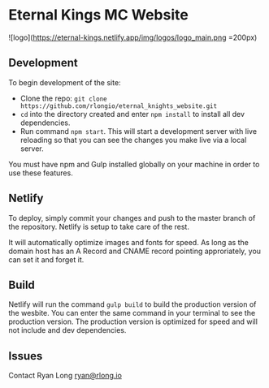 # Eternal Kings MC Website

<!-- <img src="https://eternal-kings.netlify.app/img/logos/logo_main.png" alt="logo"  style="display: block; margin-left:auto; margin-right:auto; width: 50%; max-width:200px"/> -->

![logo](https://eternal-kings.netlify.app/img/logos/logo_main.png =200px)

## Development

To begin development of the site:

- Clone the repo: `git clone https://github.com/rlongio/eternal_knights_website.git`
- `cd` into the directory created and enter `npm install` to install all dev dependencies.
- Run command `npm start`. This will start a development server with live reloading so that you can see the changes you make live via a local server.

You must have npm and Gulp installed globally on your machine in order to use these features.

## Netlify

To deploy, simply commit your changes and push to the master branch of the repository. Netlify is setup to take care of the rest.

It will automatically optimize images and fonts for speed. As long as the domain host has an A Record and CNAME record pointing approriately, you can set it and forget it.

## Build

Netlify will run the command `gulp build` to build the production version of the wesbite. You can enter the same command in your terminal to see the production version. The production version is optimized for speed and will not include and dev dependencies.

## Issues

Contact Ryan Long <ryan@rlong.io>
